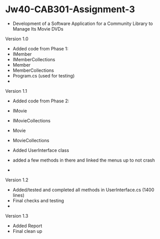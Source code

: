 # Jw40-CAB301-Assignment-3
- Development of a Software Application for a Community Library to Manage Its Movie DVDs

Version 1.0 
- Added code from Phase 1:
- IMember
- IMemberCollections 
- Member
- MemberCollections
- Program.cs (used for testing)
- 
Version 1.1
- Added code from Phase 2:
- IMovie
- IMovieCollections
- Movie
- MovieCollections

- Added UserInterface class
- added a few methods in there and linked the menus up to not crash
-
Version 1.2
- Added/tested and completed all methods in UserInterface.cs (1400 lines)
- Final checks and testing
-
Version 1.3
- Added Report 
- Final clean up
